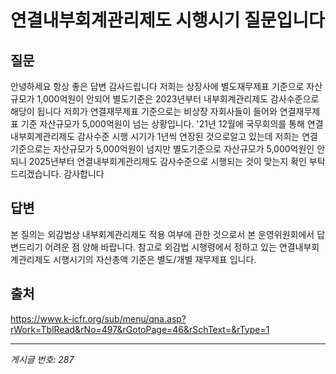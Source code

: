 # 연결내부회계관리제도 시행시기 질문입니다

## 질문
안녕하세요
항상 좋은 답변 감사드립니다
저희는 상장사에 별도재무제표 기준으로 자산규모가 1,000억원이 안되어
별도기준은 2023년부터 내부회계관리제도 감사수준으로 해당이 됩니다
저희가 연결재무제표 기준으로는 비상장 자회사들이 들어와
연결재무제표 기준 자산규모가 5,000억원이 넘는 상황입니다.
'21년 12월에 국무회의를 통해 연결내부회계관리제도 감사수준 시행 시기가
1년씩 연장된 것으로알고 있는데
저희는 연결기준으로는 자산규모가 5,000억원이 넘지만
별도기준으로 자산규모가 5,000억원인 안되니
2025년부터 연결내부회계관리제도 감사수준으로
시행되는 것이 맞는지 확인 부탁드리겠습니다.
감사합니다

## 답변
본 질의는 외감법상 내부회계관리제도 적용 여부에 관한 것으로서 본 운영위원회에서 답변드리기 어려운 점 양해 바랍니다.
참고로 외감법 시행령에서 정하고 있는 연결내부회계관리제도 시행시기의 자산총액 기준은 별도/개별 재무제표 입니다.

## 출처
https://www.k-icfr.org/sub/menu/qna.asp?rWork=TblRead&rNo=497&rGotoPage=46&rSchText=&rType=1

---
*게시글 번호: 287*
